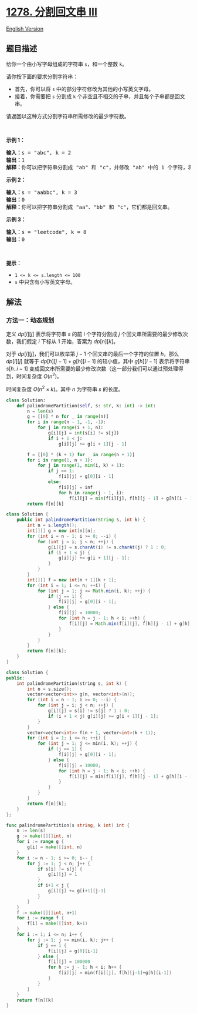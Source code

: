 # [1278. 分割回文串 III](https://leetcode.cn/problems/palindrome-partitioning-iii)

[English Version](/solution/1200-1299/1278.Palindrome%20Partitioning%20III/README_EN.md)

## 题目描述

<!-- 这里写题目描述 -->

<p>给你一个由小写字母组成的字符串&nbsp;<code>s</code>，和一个整数&nbsp;<code>k</code>。</p>

<p>请你按下面的要求分割字符串：</p>

<ul>
	<li>首先，你可以将&nbsp;<code>s</code>&nbsp;中的部分字符修改为其他的小写英文字母。</li>
	<li>接着，你需要把&nbsp;<code>s</code>&nbsp;分割成&nbsp;<code>k</code>&nbsp;个非空且不相交的子串，并且每个子串都是回文串。</li>
</ul>

<p>请返回以这种方式分割字符串所需修改的最少字符数。</p>

<p>&nbsp;</p>

<p><strong>示例 1：</strong></p>

<pre><strong>输入：</strong>s = &quot;abc&quot;, k = 2
<strong>输出：</strong>1
<strong>解释：</strong>你可以把字符串分割成 &quot;ab&quot; 和 &quot;c&quot;，并修改 &quot;ab&quot; 中的 1 个字符，将它变成回文串。
</pre>

<p><strong>示例 2：</strong></p>

<pre><strong>输入：</strong>s = &quot;aabbc&quot;, k = 3
<strong>输出：</strong>0
<strong>解释：</strong>你可以把字符串分割成 &quot;aa&quot;、&quot;bb&quot; 和 &quot;c&quot;，它们都是回文串。</pre>

<p><strong>示例 3：</strong></p>

<pre><strong>输入：</strong>s = &quot;leetcode&quot;, k = 8
<strong>输出：</strong>0
</pre>

<p>&nbsp;</p>

<p><strong>提示：</strong></p>

<ul>
	<li><code>1 &lt;= k &lt;= s.length &lt;= 100</code></li>
	<li><code>s</code>&nbsp;中只含有小写英文字母。</li>
</ul>

## 解法

### 方法一：动态规划

定义 $dp[i][j]$ 表示将字符串 $s$ 的前 $i$ 个字符分割成 $j$ 个回文串所需要的最少修改次数，我们假定 $i$ 下标从 $1$ 开始，答案为 $dp[n][k]$。

对于 $dp[i][j]$，我们可以枚举第 $j-1$ 个回文串的最后一个字符的位置 $h$，那么 $dp[i][j]$ 就等于 $dp[h][j-1] + g[h][i-1]$ 的较小值，其中 $g[h][i-1]$ 表示将字符串 $s[h..i-1]$ 变成回文串所需要的最少修改次数（这一部分我们可以通过预处理得到，时间复杂度 $O(n^2)$。

时间复杂度 $O(n^2\times k)$。其中 $n$ 为字符串 $s$ 的长度。

<!-- tabs:start -->

```python
class Solution:
    def palindromePartition(self, s: str, k: int) -> int:
        n = len(s)
        g = [[0] * n for _ in range(n)]
        for i in range(n - 1, -1, -1):
            for j in range(i + 1, n):
                g[i][j] = int(s[i] != s[j])
                if i + 1 < j:
                    g[i][j] += g[i + 1][j - 1]

        f = [[0] * (k + 1) for _ in range(n + 1)]
        for i in range(1, n + 1):
            for j in range(1, min(i, k) + 1):
                if j == 1:
                    f[i][j] = g[0][i - 1]
                else:
                    f[i][j] = inf
                    for h in range(j - 1, i):
                        f[i][j] = min(f[i][j], f[h][j - 1] + g[h][i - 1])
        return f[n][k]
```

```java
class Solution {
    public int palindromePartition(String s, int k) {
        int n = s.length();
        int[][] g = new int[n][n];
        for (int i = n - 1; i >= 0; --i) {
            for (int j = i; j < n; ++j) {
                g[i][j] = s.charAt(i) != s.charAt(j) ? 1 : 0;
                if (i + 1 < j) {
                    g[i][j] += g[i + 1][j - 1];
                }
            }
        }
        int[][] f = new int[n + 1][k + 1];
        for (int i = 1; i <= n; ++i) {
            for (int j = 1; j <= Math.min(i, k); ++j) {
                if (j == 1) {
                    f[i][j] = g[0][i - 1];
                } else {
                    f[i][j] = 10000;
                    for (int h = j - 1; h < i; ++h) {
                        f[i][j] = Math.min(f[i][j], f[h][j - 1] + g[h][i - 1]);
                    }
                }
            }
        }
        return f[n][k];
    }
}
```

```cpp
class Solution {
public:
    int palindromePartition(string s, int k) {
        int n = s.size();
        vector<vector<int>> g(n, vector<int>(n));
        for (int i = n - 1; i >= 0; --i) {
            for (int j = i; j < n; ++j) {
                g[i][j] = s[i] != s[j] ? 1 : 0;
                if (i + 1 < j) g[i][j] += g[i + 1][j - 1];
            }
        }
        vector<vector<int>> f(n + 1, vector<int>(k + 1));
        for (int i = 1; i <= n; ++i) {
            for (int j = 1; j <= min(i, k); ++j) {
                if (j == 1) {
                    f[i][j] = g[0][i - 1];
                } else {
                    f[i][j] = 10000;
                    for (int h = j - 1; h < i; ++h) {
                        f[i][j] = min(f[i][j], f[h][j - 1] + g[h][i - 1]);
                    }
                }
            }
        }
        return f[n][k];
    }
};
```

```go
func palindromePartition(s string, k int) int {
	n := len(s)
	g := make([][]int, n)
	for i := range g {
		g[i] = make([]int, n)
	}
	for i := n - 1; i >= 0; i-- {
		for j := 1; j < n; j++ {
			if s[i] != s[j] {
				g[i][j] = 1
			}
			if i+1 < j {
				g[i][j] += g[i+1][j-1]
			}
		}
	}
	f := make([][]int, n+1)
	for i := range f {
		f[i] = make([]int, k+1)
	}
	for i := 1; i <= n; i++ {
		for j := 1; j <= min(i, k); j++ {
			if j == 1 {
				f[i][j] = g[0][i-1]
			} else {
				f[i][j] = 100000
				for h := j - 1; h < i; h++ {
					f[i][j] = min(f[i][j], f[h][j-1]+g[h][i-1])
				}
			}
		}
	}
	return f[n][k]
}
```

<!-- tabs:end -->

<!-- end -->
